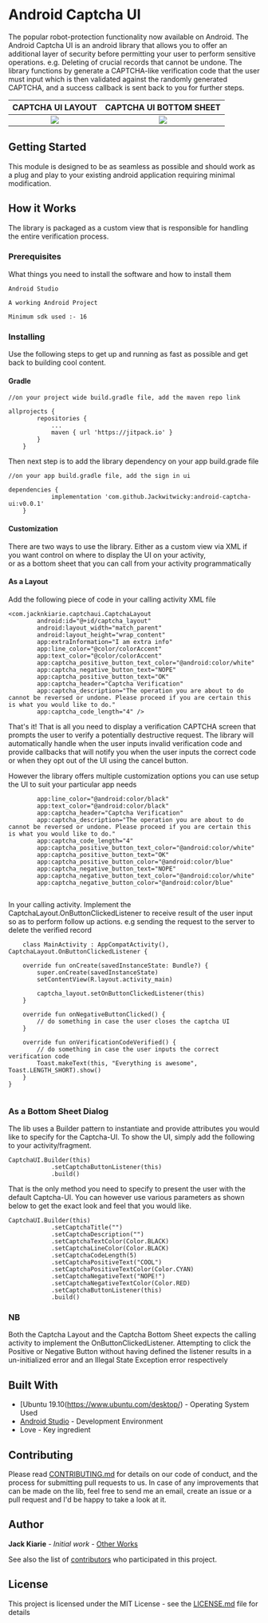 # Android Captcha UI

The popular robot-protection functionality now available on Android. The Android Captcha UI is an android library that allows you to offer an additional layer of security
before permitting your user to perform sensitive operations. e.g. Deleting of crucial records that cannot be undone. The library functions by generate a CAPTCHA-like verification code
that the user must input which is then validated against the randomly generated CAPTCHA, and a success callback is sent back to you for further steps.


CAPTCHA UI LAYOUT             |  CAPTCHA UI BOTTOM SHEET
:-------------------------:|:-------------------------:
![](https://user-images.githubusercontent.com/8895134/87770353-9ce8be80-c827-11ea-84c2-bf4bc3cf78d8.png)  |  ![](https://user-images.githubusercontent.com/8895134/87907917-30abcc00-ca6e-11ea-8530-fc0ea09dfb95.png)

## Getting Started

This module is designed to be as seamless as possible and should work as a plug and play to your existing android application
requiring minimal modification.

## How it Works

The library is packaged as a custom view that is responsible for handling the entire verification process.

### Prerequisites

What things you need to install the software and how to install them

```
Android Studio

A working Android Project

Minimum sdk used :- 16

```

### Installing

Use the following steps to get up and running as fast as possible and get back to building cool content.

#### Gradle

```
//on your project wide build.gradle file, add the maven repo link

allprojects {
		repositories {
			...
			maven { url 'https://jitpack.io' }
		}
	}
```

Then next step is to add the library dependency on your app build.grade file

```
//on your app build.gradle file, add the sign in ui

dependencies {
	        implementation 'com.github.Jackwitwicky:android-captcha-ui:v0.0.1'
	}
```

#### Customization

There are two ways to use the library. Either as a custom view via XML if you want control on where to display the UI on your activity,  
or as a bottom sheet that you can call from your activity programmatically

#### As a Layout

Add the following piece of code in your calling activity XML file

```
<com.jacknkiarie.captchaui.CaptchaLayout
        android:id="@+id/captcha_layout"
        android:layout_width="match_parent"
        android:layout_height="wrap_content"
        app:extraInformation="I am extra info"
        app:line_color="@color/colorAccent"
        app:text_color="@color/colorAccent"
        app:captcha_positive_button_text_color="@android:color/white"
        app:captcha_negative_button_text="NOPE"
        app:captcha_positive_button_text="OK"
        app:captcha_header="Captcha Verification"
        app:captcha_description="The operation you are about to do cannot be reversed or undone. Please proceed if you are certain this is what you would like to do."
        app:captcha_code_length="4" />

```

That's it! That is all you need to display a verification CAPTCHA screen that prompts the user to verify a potentially destructive request.
 The library will automatically handle when the user inputs invalid verification code and provide callbacks that will notify you when the user inputs the correct code
 or when they opt out of the UI using the cancel button.

 However the library offers multiple customization options you can use setup the UI to suit your particular app needs


```
        app:line_color="@android:color/black"
        app:text_color="@android:color/black"
        app:captcha_header="Captcha Verification"
        app:captcha_description="The operation you are about to do cannot be reversed or undone. Please proceed if you are certain this is what you would like to do."
        app:captcha_code_length="4"
        app:captcha_positive_button_text_color="@android:color/white"
        app:captcha_positive_button_text="OK"
        app:captcha_positive_button_color="@android:color/blue"
        app:captcha_negative_button_text="NOPE"
        app:captcha_negative_button_text_color="@android:color/white"
        app:captcha_negative_button_color="@android:color/blue"
        

```

In your calling activity. Implement the CaptchaLayout.OnButtonClickedListener to receive result of the user input so as to perform follow up
actions. e.g sending the request to the server to delete the verified record

```
    class MainActivity : AppCompatActivity(), CaptchaLayout.OnButtonClickedListener {

    override fun onCreate(savedInstanceState: Bundle?) {
        super.onCreate(savedInstanceState)
        setContentView(R.layout.activity_main)

        captcha_layout.setOnButtonClickedListener(this)
    }

    override fun onNegativeButtonClicked() {
        // do something in case the user closes the captcha UI
    }

    override fun onVerificationCodeVerified() {
        // do something in case the user inputs the correct verification code
        Toast.makeText(this, "Everything is awesome", Toast.LENGTH_SHORT).show()
    }
}


```

### As a Bottom Sheet Dialog

The lib uses a Builder pattern to instantiate and provide attributes you would like to specify for the Captcha-UI. To show the UI, simply add the
following to your activity/fragment.

```
CaptchaUI.Builder(this)
            .setCaptchaButtonListener(this)
            .build()
```

That is the only method you need to specify to present the user with the default Captcha-UI. You can however use various parameters as shown below to get the exact look and feel
 that you would like.

```
CaptchaUI.Builder(this)
            .setCaptchaTitle("")
            .setCaptchaDescription("")
            .setCaptchaTextColor(Color.BLACK)
            .setCaptchaLineColor(Color.BLACK)
            .setCaptchaCodeLength(5)
            .setCaptchaPositiveText("COOL")
            .setCaptchaPositiveTextColor(Color.CYAN)
            .setCaptchaNegativeText("NOPE!")
            .setCaptchaNegativeTextColor(Color.RED)
            .setCaptchaButtonListener(this)
            .build()
```
### NB
Both the Captcha Layout and the Captcha Bottom Sheet expects the calling activity to implement the OnButtonClickedListener.
 Attempting to click the Positive or Negative Button without having defined the listener results in a un-initialized error and an Illegal State Exception error respectively

## Built With

* [Ubuntu 19.10(https://www.ubuntu.com/desktop/) - Operating System Used
* [Android Studio](https://developer.android.com/studio/index.html) - Development Environment
* Love - Key ingredient

## Contributing

Please read [CONTRIBUTING.md](https://gist.github.com/PurpleBooth/b24679402957c63ec426) for details on our code of conduct, and the process for submitting pull requests to us.
In case of any improvements that can be made on the lib, feel free to send me an email, create an issue or a pull request and I'd be happy to take a look at it.

## Author

 **Jack Kiarie** - *Initial work* - [Other Works](https://incobeta.com)

See also the list of [contributors](https://github.com/your/project/contributors) who participated in this project.

## License

This project is licensed under the MIT License - see the [LICENSE.md](LICENSE.md) file for details


